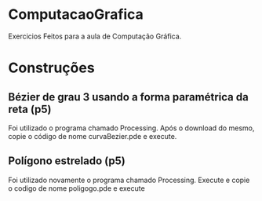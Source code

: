 # ComputacaoGrafica
Exercicios Feitos para a aula de Computação Gráfica.

# Construções 

## Bézier de grau 3 usando a forma paramétrica da reta (p5)
Foi utilizado o programa chamado Processing. Após o download do mesmo, copie o código de nome curvaBezier.pde e execute.

## Polígono estrelado (p5)
Foi utilizado novamente o programa chamado Processing. Execute e copie o codigo de nome poligogo.pde e execute
